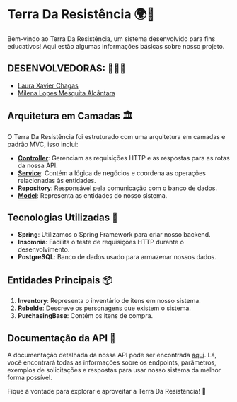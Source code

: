 # Terra Da Resistência 🌍💪

Bem-vindo ao Terra Da Resistência, um sistema desenvolvido para fins educativos!
Aqui estão algumas informações básicas sobre nosso projeto.

## DESENVOLVEDORAS: 👨‍💻🔧
- [Laura Xavier Chagas](https://github.com/laura-chagas)
- [Milena Lopes Mesquita Alcântara](https://github.com/Milena-Alcantara)

## Arquitetura em Camadas 🏛️

O Terra Da Resistência foi estruturado com uma arquitetura em camadas e padrão MVC, isso inclui:

- [**Controller**](https://github.com/Milena-Alcantara/TerraDaResistenciaProject/tree/master/src/main/java/com/edu/terraDaResistencia/controller): Gerenciam as requisições HTTP e as respostas para as rotas da nossa API.
- [**Service**](https://github.com/Milena-Alcantara/TerraDaResistenciaProject/tree/master/src/main/java/com/edu/terraDaResistencia/service): Contém a lógica de negócios e coordena as operações relacionadas às entidades.
- [**Repository**](https://github.com/Milena-Alcantara/TerraDaResistenciaProject/tree/master/src/main/java/com/edu/terraDaResistencia/repository): Responsável pela comunicação com o banco de dados.
- [**Model**](https://github.com/Milena-Alcantara/TerraDaResistenciaProject/tree/master/src/main/java/com/edu/terraDaResistencia/model): Representa as entidades do nosso sistema.

## Tecnologias Utilizadas 🚀

- **Spring**: Utilizamos o Spring Framework para criar nosso backend.
- **Insomnia**: Facilita o teste de requisições HTTP durante o desenvolvimento.
- **PostgreSQL**: Banco de dados usado para armazenar nossos dados.

## Entidades Principais 📦

1. **Inventory**: Representa o inventário de itens em nosso sistema.
2. **Rebelde**: Descreve os personagens que existem o sistema.
3. **PurchasingBase**: Contém os itens de compra.

## Documentação da API 📖

A documentação detalhada da nossa API pode ser encontrada [aqui](https://github.com/Milena-Alcantara/TerraDaResistenciaProject/blob/master/DocumentacaoAPI-TerradaResistencia.yaml). Lá, você
encontrará todas as informações sobre os endpoints, parâmetros, exemplos de solicitações e respostas para usar nosso
sistema da melhor forma possível.

Fique à vontade para explorar e aproveitar a Terra Da Resistência! 🚀

